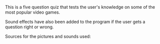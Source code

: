 This is a five question quiz that tests the user's knowledge on some of the most popular video games. 

Sound effects have also been added to the program if the user gets a question right or wrong.

Sources for the pictures and sounds used:


